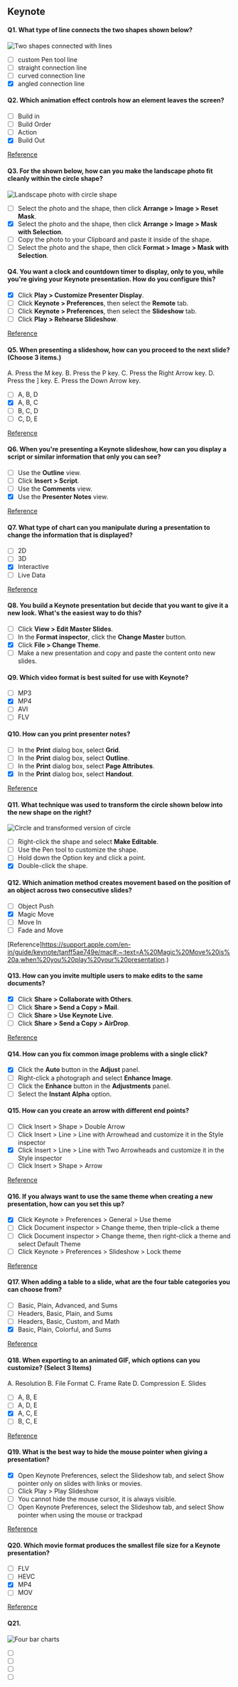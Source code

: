 ## Keynote

#### Q1. What type of line connects the two shapes shown below?

![Two shapes connected with lines](images/Q1.png?raw=png)

- [ ] custom Pen tool line
- [ ] straight connection line
- [ ] curved connection line
- [x] angled connection line

#### Q2. Which animation effect controls how an element leaves the screen?

- [ ] Build in
- [ ] Build Order
- [ ] Action
- [x] Build Out

[Reference](https://support.apple.com/en-in/guide/keynote/tan72234bb6/mac)

#### Q3. For the shown below, how can you make the landscape photo fit cleanly within the circle shape?

![Landscape photo with circle shape](images/Q3.png?raw=png)

- [ ] Select the photo and the shape, then click **Arrange > Image > Reset Mask**.
- [x] Select the photo and the shape, then click **Arrange > Image > Mask with Selection**.
- [ ] Copy the photo to your Clipboard and paste it inside of the shape.
- [ ] Select the photo and the shape, then click **Format > Image > Mask with Selection**.

#### Q4. You want a clock and countdown timer to display, only to you, while you're giving your Keynote presentation. How do you configure this?

- [x] Click **Play > Customize Presenter Display**.
- [ ] Click **Keynote > Preferences**, then select the **Remote** tab.
- [ ] Click **Keynote > Preferences**, then select the **Slideshow** tab.
- [ ] Click **Play > Rehearse Slideshow**.

[Reference](https://discussions.apple.com/thread/3767979#:~:text=Keynote%20%3E%20Preferences%20%3E%20click%20Presenter%20Display,choose%20the%20option%20you%20want.)

#### Q5. When presenting a slideshow, how can you proceed to the next slide? (Choose 3 items.)

A. Press the M key.
B. Press the P key.
C. Press the Right Arrow key.
D. Press the ] key.
E. Press the Down Arrow key.

- [ ] A, B, D
- [x] A, B, C
- [ ] B, C, D
- [ ] C, D, E

[Reference](https://support.apple.com/lt-lt/guide/keynote-ipad/tanca56e7da3/ipados)

#### Q6. When you're presenting a Keynote slideshow, how can you display a script or similar information that only you can see?

- [ ] Use the **Outline** view.
- [ ] Click **Insert > Script**.
- [ ] Use the **Comments** view.
- [x] Use the **Presenter Notes** view.

[Reference](https://support.apple.com/en-in/guide/keynote/tand1a4ee7c/mac)

#### Q7. What type of chart can you manipulate during a presentation to change the information that is displayed?

- [ ] 2D
- [ ] 3D
- [x] Interactive
- [ ] Live Data

[Reference](https://support.apple.com/en-in/guide/keynote/tan9e7c35220/mac)

#### Q8. You build a Keynote presentation but decide that you want to give it a new look. What's the easiest way to do this?

- [ ] Click **View > Edit Master Slides**.
- [ ] In the **Format inspector**, click the **Change Master** button.
- [x] Click **File > Change Theme**.
- [ ] Make a new presentation and copy and paste the content onto new slides.

#### Q9. Which video format is best suited for use with Keynote?

- [ ] MP3
- [x] MP4
- [ ] AVI
- [ ] FLV

#### Q10. How can you print presenter notes?

- [ ] In the **Print** dialog box, select **Grid**.
- [ ] In the **Print** dialog box, select **Outline**.
- [ ] In the **Print** dialog box, select **Page Attributes**.
- [x] In the **Print** dialog box, select **Handout**.

[Reference](https://discussions.apple.com/thread/3932675)

#### Q11. What technique was used to transform the circle shown below into the new shape on the right?

![Circle and transformed version of circle](images/Q11.png?raw=png)

- [ ] Right-click the shape and select **Make Editable**.
- [ ] Use the Pen tool to customize the shape.
- [ ] Hold down the Option key and click a point.
- [x] Double-click the shape.

#### Q12. Which animation method creates movement based on the position of an object across two consecutive slides?

- [ ] Object Push
- [x] Magic Move
- [ ] Move In
- [ ] Fade and Move

[Reference]https://support.apple.com/en-in/guide/keynote/tanff5ae749e/mac#:~:text=A%20Magic%20Move%20is%20a,when%20you%20play%20your%20presentation.)

#### Q13. How can you invite multiple users to make edits to the same documents?

- [x] Click **Share > Collaborate with Others**.
- [ ] Click **Share > Send a Copy > Mail**.
- [ ] Click **Share > Use Keynote Live**.
- [ ] Click **Share > Send a Copy > AirDrop**.

[Reference](https://support.apple.com/en-in/HT206181)

#### Q14. How can you fix common image problems with a single click?

- [x] Click the **Auto** button in the **Adjust** panel.
- [ ] Right-click a photograph and select **Enhance Image**.
- [ ] Click the **Enhance** button in the **Adjustments** panel.
- [ ] Select the **Instant Alpha** option.

#### Q15. How can you create an arrow with different end points?

- [ ] Click Insert > Shape > Double Arrow
- [ ] Click Insert > Line > Line with Arrowhead and customize it in the Style inspector
- [x] Click Insert > Line > Line with Two Arrowheads and customize it in the Style inspector
- [ ] Click Insert > Shape > Arrow

[Reference](https://support.apple.com/en-in/guide/keynote/tan411206157/mac)

#### Q16. If you always want to use the same theme when creating a new presentation, how can you set this up?

- [x] Click Keynote > Preferences > General > Use theme
- [ ] Click Document inspector > Change theme, then triple-click a theme
- [ ] Click Document inspector > Change theme, then right-click a theme and select Default Theme
- [ ] Click Keynote > Preferences > Slideshow > Lock theme

[Reference](https://support.apple.com/en-in/guide/keynote/tanb343cb739/mac#:~:text=You%20can%20set%20Keynote%20to,Theme%20to%20select%20a%20theme.)

#### Q17. When adding a table to a slide, what are the four table categories you can choose from?

- [ ] Basic, Plain, Advanced, and Sums
- [ ] Headers, Basic, Plain, and Sums
- [ ] Headers, Basic, Custom, and Math
- [x] Basic, Plain, Colorful, and Sums

[Reference](https://www.idownloadblog.com/2021/03/29/tables-in-keynote/)

#### Q18. When exporting to an animated GIF, which options can you customize? (Select 3 Items)

A. Resolution
B. File Format
C. Frame Rate
D. Compression
E. Slides

- [ ] A, B, E
- [ ] A, D, E
- [x] A, C, E
- [ ] B, C, E

[Reference](https://support.apple.com/guide/keynote/create-an-animated-gif-tan30ff1f63c/mac)

#### Q19. What is the best way to hide the mouse pointer when giving a presentation?

- [x] Open Keynote Preferences, select the Slideshow tab, and select Show pointer only on slides with links or movies.
- [ ] Click Play > Play Slideshow
- [ ] You cannot hide the mouse cursor, it is always visible.
- [ ] Open Keynote Preferences, select the Slideshow tab, and select Show pointer when using the mouse or trackpad

[Reference](https://support.polleverywhere.com/hc/en-us/articles/1260801551289-Mouse-not-visible-in-slideshow-mode-of-Keynote)

#### Q20. Which movie format produces the smallest file size for a Keynote presentation?

- [ ] FLV
- [ ] HEVC
- [x] MP4
- [ ] MOV

[Reference](https://videoconvert.minitool.com/video-converter/smallest-video-format.html#:~:text=265%20is%20the%20successor%20to,get%20a%20small%20file%20size.)

#### Q21.

![Four bar charts](images/Q21.png?raw=png)

- [ ] &shy;
- [ ] &shy;
- [ ] &shy;
- [ ] &shy;
